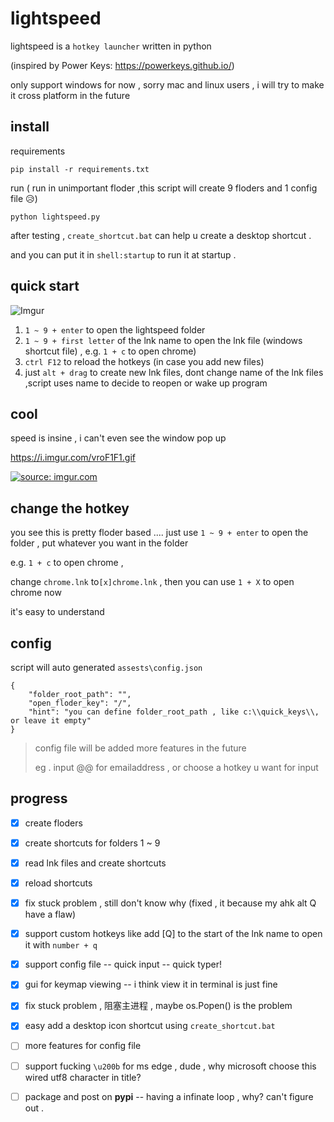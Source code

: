 # lightspeed
lightspeed is a `hotkey launcher` written in python

 (inspired by Power Keys: https://powerkeys.github.io/)



only support windows for now , sorry mac and linux users , i will try to make it cross platform in the future

## install
requirements
```
pip install -r requirements.txt
```
run ( run in unimportant floder ,this script will create 9 floders and 1 config file 😥) 
```
python lightspeed.py
```

after testing , `create_shortcut.bat` can help u create a desktop shortcut . 

and you can put it in `shell:startup` to run it at startup .

## quick start

![Imgur](https://i.imgur.com/9wYUkGS.png)

1. `1 ~ 9 + enter` to open the lightspeed folder 
2. `1 ~ 9 + first letter` of the lnk name to open the lnk file (windows shortcut file) , e.g. `1 + c` to open chrome)
3. `ctrl F12` to reload the hotkeys (in case you add new files)
4. just `alt + drag` to create new lnk files, dont change name of the lnk files ,script uses name to decide to reopen or wake up program

## cool
speed is insine ,  i can't even see the window pop up

https://i.imgur.com/vroF1F1.gif

<a href="https://imgur.com/vroF1F1"><img src="https://i.imgur.com/vroF1F1.gif" title="source: imgur.com" /></a>

##  change the hotkey

you see this is pretty floder based ....
just use `1 ~ 9 + enter` to open the folder , put whatever you want in the folder


e.g. `1 + c` to open chrome , 

change `chrome.lnk` to`[x]chrome.lnk` , then you can use `1 + X` to open chrome now

it's easy to understand


## config

script will auto generated `assests\config.json`  

```
{
    "folder_root_path": "",
    "open_floder_key": "/",
    "hint": "you can define folder_root_path , like c:\\quick_keys\\, or leave it empty"
}
```

> config file will be added more features in the future
> 
> eg . input @@ for emailaddress , or choose a hotkey u want  for input 


## progress 
- [x] create floders
- [x] create shortcuts for folders 1 ~ 9
- [x] read lnk files and create shortcuts
- [x] reload shortcuts 
- [x] fix stuck problem , still don't know why (fixed , it because my ahk alt Q have a flaw)
- [x] support custom hotkeys like add [Q] to the start of the lnk name to open it with `number + q`
- [x] support config file -- quick input -- quick typer!
- [x] gui for keymap viewing -- i think view it in terminal is just fine 
- [x] fix stuck problem , 阻塞主进程 , maybe os.Popen() is the problem 
- [x] easy add a desktop icon shortcut using `create_shortcut.bat`
- [ ] more features for config file


- [ ] support fucking `\u200b` for ms edge , dude , why microsoft choose this wired utf8 character in title?
- [ ] package and post on **pypi** -- having a infinate loop , why? can't figure out .

<!-- # upload
> make sure have twine installed first

1. change `setup.py`
2. testing `py setup.py develop`
3. `py setup.py sdist`
4. `twine upload dist/*`33rrrr如1d1d -->